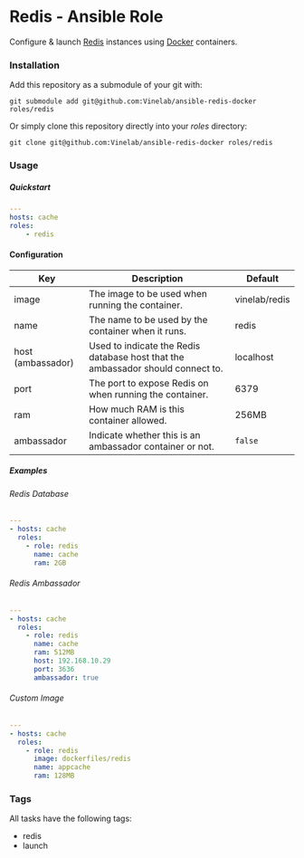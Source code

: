 # Redis - Ansible Role
Configure & launch [Redis](http://redis.io) instances using [Docker](http:://docker.com) containers.

### Installation
Add this repository as a submodule of your git with:

```
git submodule add git@github.com:Vinelab/ansible-redis-docker roles/redis
```

Or simply clone this repository directly into your *roles* directory:

```
git clone git@github.com:Vinelab/ansible-redis-docker roles/redis
```

### Usage

##### Quickstart

```yaml
---
hosts: cache
roles:
    - redis
```

#### Configuration

Key                 | Description                           | Default
--------            | ------------------------              | ------------
image               | The image to be used when running the container. | vinelab/redis
name                | The name to be used by the container when it runs. | redis
host (ambassador)   | Used to indicate the Redis database host that the ambassador should connect to. | localhost
port                | The port to expose Redis on when running the container. | 6379
ram                 | How much RAM is this container allowed. | 256MB
ambassador          | Indicate whether this is an ambassador container or not. | `false`

##### Examples

###### Redis Database

```yaml
---
- hosts: cache
  roles:
    - role: redis
      name: cache
      ram: 2GB
```

###### Redis Ambassador

```yaml
---
- hosts: cache
  roles:
    - role: redis
      name: cache
      ram: 512MB
      host: 192.168.10.29
      port: 3636
      ambassador: true
```

###### Custom Image

```yaml
---
- hosts: cache
  roles:
    - role: redis
      image: dockerfiles/redis
      name: appcache
      ram: 128MB
```

### Tags
All tasks have the following tags:

- redis
- launch
